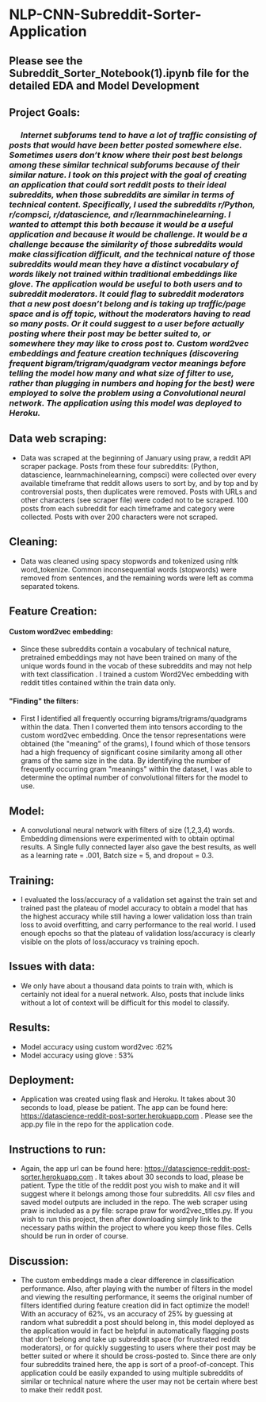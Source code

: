 # NLP-CNN-Subreddit-Sorter-Application

## Please see the Subreddit_Sorter_Notebook(1).ipynb file for the detailed EDA and Model Development

## Project Goals: 
    
###  &nbsp;&nbsp;&nbsp;&nbsp;&nbsp;   *Internet subforums tend to have a  lot of traffic consisting of posts that would have been better posted somewhere else. Sometimes users don’t know where their post best belongs among these similar technical subforums because of their similar nature.  I took on this project with the goal of creating an application that could sort reddit posts to their ideal subreddits, when those subreddits are similar in terms of technical content. Specifically, I used the subreddits r/Python, r/compsci, r/datascience, and r/learnmachinelearning. I wanted to attempt this both because it would be a useful application and because it would be challenge. It would be a challenge because the similarity of those subreddits would make classification difficult, and the technical nature of those subreddits would mean they have a distinct vocabulary of words likely not trained within traditional embeddings like glove. The application would be useful to both users and to subreddit moderators. It could flag to subreddit moderators that a new post doesn’t belong and is taking up traffic/page space and is off topic, without the moderators having to read so many posts. Or it could suggest to a user before actually posting where their post may be better suited to, or somewhere they may like to cross post to.  Custom word2vec embeddings and feature creation techniques (discovering frequent bigram/trigram/quadgram vector meanings before telling the model how many and what size of filter to use, rather than plugging in numbers and hoping for the best) were employed to solve the problem using a Convolutional neural  network. The application using this model was deployed to Heroku.*



    
    
## Data web scraping:
* Data was scraped at the beginning of January using praw, a reddit API scraper package. Posts from these four subreddits: (Python, datascience, learnmachinelearning, compsci) were collected over every available timeframe that reddit allows users to sort by, and by top and by controversial posts, then duplicates were removed. Posts with URLs and other characters (see scraper file) were coded not to be scraped. 100 posts from each subreddit for each timeframe and category were collected. Posts with over 200 characters were not scraped.

## Cleaning:
* Data was cleaned using spacy stopwords and tokenized using nltk word_tokenize. Common inconsequential words (stopwords) were removed from sentences, and the remaining words were left as comma separated tokens.

## Feature Creation:

#### Custom word2vec embedding:
* Since these subreddits contain a vocabulary of technical nature, pretrained embeddings may not have been trained on many of the unique words found in the vocab of these subreddits and may not help with text classification . I trained a custom Word2Vec embedding with reddit titles contained within the train data only.

#### "Finding" the filters:
* First I identified all frequently occurring bigrams/trigrams/quadgrams within the data. Then I converted them into tensors according to the custom word2vec embedding. Once the tensor representations were obtained (the "meaning" of the grams), I found which of those tensors had a high frequency of significant cosine similarity among all other grams of the same size in the data. By identifying the number of frequently occurring gram "meanings" within the dataset, I was able to determine the optimal number of convolutional filters for the model to use.




## Model:
* A convolutional neural network with filters of size (1,2,3,4) words. Embedding dimensions were experimented with to obtain optimal results. A Single fully connected layer also gave the best results, as well as a learning rate = .001, Batch size = 5, and dropout = 0.3.

## Training:
* I evaluated the loss/accuracy of a validation set against the train set and trained past the plateau of model accuracy to obtain a model that has the highest accuracy while still having a lower validation loss than train loss to avoid overfitting, and carry performance to the real world. I used enough epochs so that the plateau of validation loss/accuracy is clearly visible on the plots of loss/accuracy vs training epoch.


## Issues with data:
* We only have about a thousand data points to train with, which is certainly not ideal for a nueral network. Also, posts that include links without a lot of context will be difficult for this model to classify.

## Results:
* Model accuracy using custom word2vec :62%
* Model accuracy using glove : 53%



## Deployment:
* Application was created using flask and Heroku. It takes about 30 seconds to load, please be patient. The app can be found here: https://datascience-reddit-post-sorter.herokuapp.com . Please see the app.py file in the repo for the application code. 

## Instructions to run:
* Again, the app url can be found here: https://datascience-reddit-post-sorter.herokuapp.com . It takes about 30 seconds to load, please be patient.  Type the title of the reddit post you wish to make and it will suggest where it belongs among those four subreddits. All csv files and saved model outputs are included in the repo. The web scraper using praw is included as a py file: scrape praw for word2vec_titles.py. If you wish to run this project, then after downloading simply link to the necessary paths within the project to where you keep those files. Cells should be run in order of course.


## Discussion:
* The custom embeddings made a clear difference in classification performance. Also, after playing with the number of filters in the model and viewing the resulting performance, it seems the original number of filters identified during feature creation did in fact optimize the model! With an accuracy of 62%, vs an accuracy of 25%  by guessing at random what subreddit a post should belong in, this model deployed as the application would in fact be helpful in automatically flagging posts that don’t belong and take up subreddit space (for frustrated reddit moderators), or for quickly suggesting to users where their post may be better suited or where it should be cross-posted to. Since there are only four subreddits trained here, the app is sort of a proof-of-concept. This application could be easily expanded to using multiple subreddits of similar or technical nature where the user may not be certain where best to make their reddit post.
